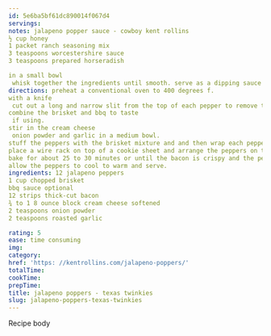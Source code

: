```yaml
---
id: 5e6ba5bf61dc890014f067d4
servings:
notes: jalapeno popper sauce - cowboy kent rollins
½ cup honey
1 packet ranch seasoning mix
3 teaspoons worcestershire sauce
3 teaspoons prepared horseradish

in a small bowl
 whisk together the ingredients until smooth. serve as a dipping sauce with the poppers.
directions: preheat a conventional oven to 400 degrees f.
with a knife
 cut out a long and narrow slit from the top of each pepper to remove the seeds. keep the stems attached.
combine the brisket and bbq to taste
 if using.
stir in the cream cheese
 onion powder and garlic in a medium bowl.
stuff the peppers with the brisket mixture and and then wrap each pepper with one slice of bacon and secure with a toothpick.
place a wire rack on top of a cookie sheet and arrange the peppers on top of the rack.
bake for about 25 to 30 minutes or until the bacon is crispy and the peppers have softened.
allow the peppers to cool to warm and serve.
ingredients: 12 jalapeno peppers
1 cup chopped brisket
bbq sauce optional
12 strips thick-cut bacon
¾ to 1 8 ounce block cream cheese softened
2 teaspoons onion powder
2 teaspoons roasted garlic

rating: 5
ease: time consuming
img:
category:
href: 'https: //kentrollins.com/jalapeno-poppers/'
totalTime:
cookTime:
prepTime:
title: jalapeno poppers - texas twinkies
slug: jalapeno-poppers-texas-twinkies
---
```

Recipe body